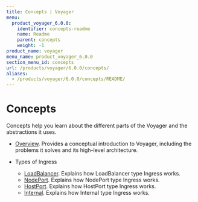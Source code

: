 ```yaml
---
title: Concepts | Voyager
menu:
  product_voyager_6.0.0:
    identifier: concepts-readme
    name: Readme
    parent: concepts
    weight: -1
product_name: voyager
menu_name: product_voyager_6.0.0
section_menu_id: concepts
url: /products/voyager/6.0.0/concepts/
aliases:
  - /products/voyager/6.0.0/concepts/README/
---
```

# Concepts

Concepts help you learn about the different parts of the Voyager and the abstractions it uses.

- [Overview](/docs/concepts/overview.md). Provides a conceptual introduction to Voyager, including the problems it solves and its high-level architecture.

- Types of Ingress
  - [LoadBalancer](/docs/concepts/ingress-types/loadbalancer.md). Explains how LoadBalancer type Ingress works.
  - [NodePort](/docs/concepts/ingress-types/nodeport.md). Explains how NodePort type Ingress works.
  - [HostPort](/docs/concepts/ingress-types/hostport.md). Explains how HostPort type Ingress works.
  - [Internal](/docs/concepts/ingress-types/internal.md). Explains how Internal type Ingress works.
